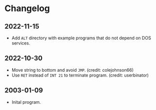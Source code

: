 Changelog
=========

2022-11-15
----------

- Add `ALT` directory with example programs that do not depend on DOS services.


2022-10-30
----------

- Move string to bottom and avoid `JMP`. (credit: colejohnson66)
- Use `RET` instead of `INT 21` to terminate program. (credit: userbinator)


2003-01-09
----------

- Inital program.
